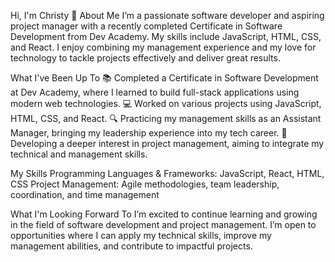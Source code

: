 Hi, I'm Christy 👋
About Me
I’m a passionate software developer and aspiring project manager with a recently completed Certificate in Software Development from Dev Academy. My skills include JavaScript, HTML, CSS, and React. I enjoy combining my management experience and my love for technology to tackle projects effectively and deliver great results.

What I've Been Up To
📚 Completed a Certificate in Software Development at Dev Academy, where I learned to build full-stack applications using modern web technologies.
💻 Worked on various projects using JavaScript, HTML, CSS, and React.
🔍 Practicing my management skills as an Assistant Manager, bringing my leadership experience into my tech career.
💼 Developing a deeper interest in project management, aiming to integrate my technical and management skills.

My Skills
Programming Languages & Frameworks: JavaScript, React, HTML, CSS
Project Management: Agile methodologies, team leadership, coordination, and time management

What I'm Looking Forward To
I’m excited to continue learning and growing in the field of software development and project management. I’m open to opportunities where I can apply my technical skills, improve my management abilities, and contribute to impactful projects.

